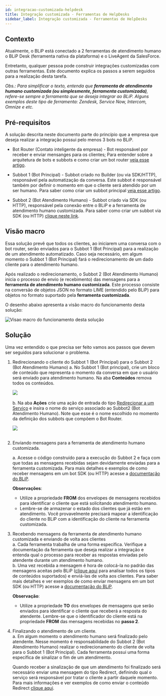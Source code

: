 ```yaml
---
id: integracao-customizada-helpdesk
title: Integração customizada - Ferramentas de HelpDesks
sidebar_label: Integração customizada - Ferramentas de HelpDesks
---
```


## Contexto 
Atualmente, o BLiP está conectado a 2 ferramentas de atendimento humano o BLiP Desk (ferramenta nativa da plataforma) e o LiveAgent da SalesForce.

Entretanto, qualquer pessoa pode construir integrações customizadas com outras ferramentas. Este documento explica os passos a serem seguidos para a realização desta tarefa.

*Obs.: Para simplificar o texto, entenda que **ferramenta de atendimento humano customizada (ou simplesmente, ferramenta customizada)**, refere-se sempre a ferramenta que se deseja integrar ao BLiP. Alguns exemplos deste tipo de ferramenta: Zendesk, Service Now, Intercom, Omnize e etc.*

## Pré-requisitos
A solução descrita neste documento parte do princípio que a empresa que deseja realizar a integração possui pelo menos 3 bots no BLiP.

* Bot Router (Contato inteligente da empresa) - Bot responsável por receber e enviar mensanges para os clientes; Para entender sobre a arquitetura de bots e subbots e como criar um bot router [veja esse artigo](/docs/router/hierarquia-bots-subbots/).<br>

* Subbot 1 (Bot Principal) - Subbot criado no Builder (ou via SDK/HTTP), responsável pela automatização da conversa. Este subbot é responsável também por definir o momento em que o cliente será atendido por um ser humano. Para saber como criar um subbot principal [veja esse artigo](/docs/router/criando-bot-com-3-subbots).<br>

* Subbot 2 (Bot Atendimento Humano) - Subbot criado via SDK (ou HTTP), responsável pela conexão entre o BLiP e a ferramenta de atendimento humano customizada. Para saber como criar um subbot via SDK (ou HTTP) [clique neste link](https://docs.blip.ai/#using-sdk-csharp).<br>

## Visão macro
Essa solução prevê que todos os clientes, ao iniciarem uma conversa com o bot router, serão enviados para o Subbot 1 (Bot Principal) para a realização de um atendimento automatizado. Caso seja necessário, em algum momento o Subbot 1 (Bot Principal) fará o redirecionamento de um dado cliente para o atendimento humano.

Após realizado o redirecionamento, o Subbot 2 (Bot Atendimento Humano) inicia o processo de envio (e recebimento) das mensagens para a **ferramenta de atendimento humano customizada**. Este processo consiste na conversão de objetos JSON no formato LIME (entendido pelo BLiP) para objetos no formato suportado pela **ferramenta customizada**.

O desenho abaixo apresenta a visão macro do funcionamento desta solução:

![Visao macro do funcionamento desta solução](/img/helpdesk/integracao-customizada-helpdesk-1.png)

## Solução

Uma vez entendido o que precisa ser feito vamos aos passos que devem ser seguidos para solucionar o problema.

1. Redirecionando o cliente do Subbot 1 (Bot Principal) para o Subbot 2 (Bot Atendimento Humano)
    a. No Subbot 1 (Bot principal), crie um bloco de conteúdo que representa o momento da conversa em que o usuário será enviado para atendimento humano. Na aba **Conteúdos** remova todos os conteúdos.<br>

    ![](/img/helpdesk/integracao-customizada-helpdesk-2.png)<br><br>
    b. Na aba **Ações** crie uma ação de entrada do tipo <u>Redirecionar a um Serviço</u> ​e insira o nome do serviço associado ao Subbot2 (Bot Atendimento Humano). Note que esse é o nome escolhido no momento da definição dos subbots que compõem o Bot Router.

    ![](/img/helpdesk/integracao-customizada-helpdesk-3.png)<br><br>

2. Enviando mensagens para a ferramenta de atendimento humano customizada.<br>

    a. Acesse o código construído para a execução do Subbot 2 e faça com que todas as mensagens recebidas sejam devidamente enviadas para a ferramenta customizada. Para mais detalhes e exemplos de como receber mensagens em um bot SDK (ou HTTP) acesse a [documentação do BLiP](https://docs.blip.ai/#2-receiving-a-message).

    **Observações**:
    * Utilize a propriedade **FROM** dos envelopes de mensagens recebidos para identificar o cliente que está solicitando atendimento humano.<br>
    * Lembre-se de armazenar o estado dos clientes que já estão em atendimento. Você provavelmente precisará mapear a identificação do cliente no BLiP com a identificação do cliente na ferramenta customizada.<br>
  
3. Recebendo mensagens da ferramenta de atendimento humano customizada e enviando de volta aos clientes<br>
    a. Cada ferramenta trabalha de uma forma específica. Verifique a  documentação da ferramenta que deseja realizar a integração e entenda qual o processo para receber as respostas enviadas pelo atendente durante um atendimento humano.<br>
    b. Uma vez recebida a mensagem é hora de colocá-la no padrão das mensagens aceitas pelo BLiP ([clique aqui](https://docs.blip.ai/#content-types) para analisar todos os tipos de conteúdos suportados) e enviá-las de volta aos clientes. Para saber mais detalhes e ver exemplos de como enviar mensagens em um bot SDK (ou HTTP) acesse a [documentação do BLiP](https://docs.blip.ai/#3-sending-a-message).

    **Observação**:
    * Utilize a propriedade **TO** dos envelopes de mensagens que serão enviados para identificar o cliente que receberá a resposta do atendente. Lembre-se que o identificador do cliente está na propriedade **FROM** das mensagens recebidas no **passo 2**.<br>

4. Finalizando o atendimento de um cliente.  
    a. Em algum momento o atendimento humano será finalizado pelo atendente. Nesse momento é responsabilidade do Subbot 2 (Bot Atendimento Humano) realizar o redirecionamento do cliente de volta para o Subbot 1 (Bot Principal). Cada ferramenta possui uma forma específica de sinalizar o fim de um atendimento.

    Quando receber a sinalização de que um atendimento foi finalizado será necessário enviar uma mensagem do tipo Redirect, definindo qual o serviço será responsável por tratar o cliente a partir daquele momento. Para mais informações e ver exemplos de como enviar o conteúdo Redirect [clique aqui](https://docs.blip.ai/#redirect).


<!-- Rating frame -->
<script type="text/javascript" src="/scripts/rating.js"></script>